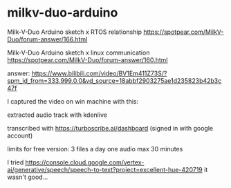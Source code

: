 # milkv-duo-arduino

Milk-V-Duo Arduino sketch x RTOS relationship
https://spotpear.com/MilkV-Duo/forum-answer/166.html

Milk-V-Duo Arduino sketch x linux communication
https://spotpear.com/MilkV-Duo/forum-answer/160.html

answer:
https://www.bilibili.com/video/BV1Em411Z73S/?spm_id_from=333.999.0.0&vd_source=18abbf2903275ae1d235823b42b3c47f

I captured the video on win machine with this:

extracted audio track with kdenlive

transcribed with 
https://turboscribe.ai/dashboard
(signed in with google account)

limits for free version: 
3 files a day
one audio max 30 minutes

I tried
https://console.cloud.google.com/vertex-ai/generative/speech/speech-to-text?project=excellent-hue-420719
it wasn't good...

